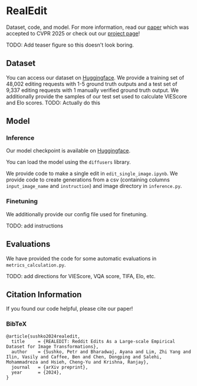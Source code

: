 # RealEdit
Dataset, code, and model. For more information, read our [paper](https://arxiv.org/abs/2502.03629) which was accepted to CVPR 2025 or check out our [project page](https://peter-sushko.github.io/RealEdit/)!

TODO: Add teaser figure so this doesn't look boring.

## Dataset
You can access our dataset on [Huggingface](https://huggingface.co/datasets/peter-sushko/RealEdit). We provide a training set of 48,002 editing requests with 1-5 ground truth outputs and a test set of 9,337 editing requests with 1 manually verified ground truth output. We additionally provide the samples of our test set used to calculate VIEScore and Elo scores. TODO: Actually do this

## Model
### Inference
Our model checkpoint is available on [Huggingface](https://huggingface.co/peter-sushko/RealEdit).  

You can load the model using the `diffusers` library.

We provide code to make a single edit in `edit_single_image.ipynb`. We provide code to create generations from a csv (containing columns `input_image_name` and `instruction`) and image directory in `inference.py`. 

### Finetuning
We additionally provide our config file used for finetuning. 

TODO: add instructions

## Evaluations
We have provided the code for some automatic evaluations in `metrics_calculation.py`.

TODO: add directions for VIEScore, VQA score, TIFA, Elo, etc.

## Citation Information
If you found our code helpful, please cite our paper!
### BibTeX
```
@article{sushko2024realedit,
  title     = {REALEDIT: Reddit Edits As a Large-scale Empirical Dataset for Image Transformations},
  author    = {Sushko, Petr and Bharadwaj, Ayana and Lim, Zhi Yang and Ilin, Vasily and Caffee, Ben and Chen, Dongping and Salehi, Mohammadreza and Hsieh, Cheng-Yu and Krishna, Ranjay},
  journal   = {arXiv preprint},
  year      = {2024},
}
```
